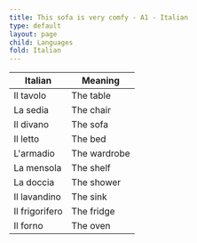 ```yaml
---
title: This sofa is very comfy - A1 - Italian
type: default
layout: page
child: Languages
fold: Italian
---
```


| Italian | Meaning |
| ------- | ------- |
| Il tavolo | The table |
| La sedia | The chair |
| Il divano | The sofa |
| Il letto | The bed |
| L'armadio | The wardrobe |
| La mensola | The shelf |
| La doccia | The shower |
| Il lavandino | The sink |
| Il frigorifero | The fridge |
| Il forno | The oven |

